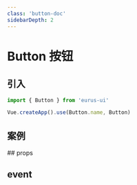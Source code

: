 ```yaml
---
class: 'button-doc'
sidebarDepth: 2
---
```


# Button 按钮

## 引入

```javascript
import { Button } from 'eurus-ui'

Vue.createApp().use(Button.name, Button)
```

## 案例

<Counter  components="button"/>
## props

## event
